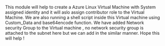 This module will help to create a Azure Linux Virtual Machine with System assigned identity and it will aslo assign contributor role to the Virtual Machine. We are also running a shell script inside this Virtual machine using Custom_Data and base64encode function. We have added Network security Group to the Virtual machine , no network security group is attached to the subnet here but we can add in the similar manner. Hope this will help !
